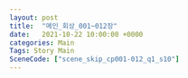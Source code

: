 ```yaml
---
layout: post
title:  "메인_회상_001~012장"
date:   2021-10-22 10:00:00 +0000
categories: Main
Tags: Story Main
SceneCode: ["scene_skip_cp001-012_q1_s10"]
---
```

